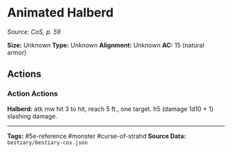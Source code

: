 # Animated Halberd

*Source: CoS, p. 59*

**Size:** Unknown
**Type:** Unknown
**Alignment:** Unknown
**AC:** 15 (natural armor)

## Actions

### Action Actions
**Halberd:** atk mw hit 3 to hit, reach 5 ft., one target. h5 (damage 1d10 + 1) slashing damage.

---
**Tags:** #5e-reference #monster #curse-of-strahd
**Source Data:** `bestiary/bestiary-cos.json`